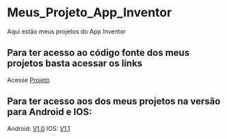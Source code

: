 # Meus_Projeto_App_Inventor
Aqui estão meus projetos do App Inventor
## Para ter acesso ao código fonte dos meus projetos basta acessar os links
 Acesse [Projeto](https://github.com/Maicon231/Meus_Projeto_App_Inventor/tree/main/Projetos)
## Para ter acesso aos dos meus projetos na versão para Android e IOS:
 Android: [V1.0](https://github.com/Maicon231/Meus_Projeto_App_Inventor/releases/tag/V1.0)
 IOS: [V1.1](https://github.com/Maicon231/Meus_Projeto_App_Inventor/releases/tag/V1.1)